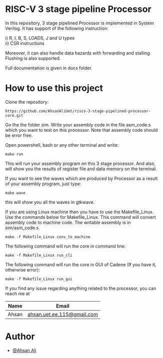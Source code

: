 # RISC-V 3 stage pipeline Processor

In this repository, 3 stage pipelined Processor is implemented in
System Verilog. It has support of the following instruction:

i) R, I, B, S, LOADS, J and U types  
ii) CSR instructions

Moreover, it can also handle data hazards with forwarding and stalling. Flushing is also supported.  
  
Full documentation is given in docs folder.
# How to use this project
Clone the repository:

`https://github.com/AhsanAliUet/riscv-3-stage-pipelined-processor-core.git`  

Go the the folder sim. Write your assembly code in the file asm_code.s which you want to test on this processor. Note that assembly code should be error free.

Open powershell, bash or any other terminal and write:  

`make run`  

This will run your assembly program on this 3 stage processor. And also, will show you the results of register file and data memory on the terminal.  

If you want to see the waves which are produced by Processor as a result of your assembly program, just type:

`make wave`  

this will show you all the waves in gtkwave.  

If you are using Linux machine then you have to use the Makefile_Linux. Use the commands below for Makefile_Linux.  This command will convert assembly code to machine code. The writable assembly is in sim/asm_code.s  

`make -f Makefile_Linux conv_to_machine`  

The following command will run the core in command line:

`make -f Makefile_Linux run_cli`   

The following command will run the core in GUI of Cadene (If you have it, otherwise error):

`make -f Makefile_Linux run_gui`   

If you find any issue regarding anything related to the processor, you can reach me at  

|Name|Email|
|----|-----|
|Ahsan|ahsan.uet.ee.115@gmail.com|

# Author
- [@Ahsan Ali](https://github.com/AhsanAliUet)
